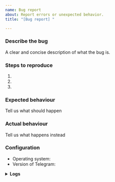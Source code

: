 ```yaml
---
name: Bug report
about: Report errors or unexpected behavior.
title: "[Bug report] "

---
```


### Describe the bug
A clear and concise description of what the bug is.

### Steps to reproduce
1. 
2. 
3. 

### Expected behaviour
Tell us what should happen

### Actual behaviour
Tell us what happens instead

### Configuration
* Operating system: 
* Version of Telegram: 

<details><summary><b>Logs</b></summary>
Insert ArLog.txt here. (if necessary)<br>
It's in the same directory as the avrt.dll file.
</details>
